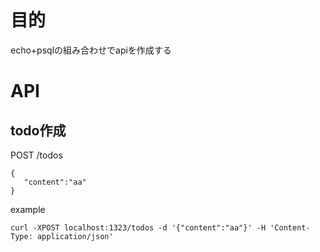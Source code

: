 # 目的
echo+psqlの組み合わせでapiを作成する

# API

## todo作成
POST /todos 
```
{
   "content":"aa" 
}
```
example
```
curl -XPOST localhost:1323/todos -d '{"content":"aa"}' -H 'Content-Type: application/json'
```